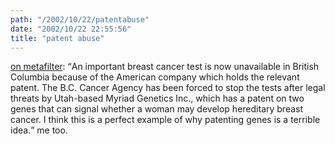 ```yaml
---
path: "/2002/10/22/patentabuse" 
date: "2002/10/22 22:55:56" 
title: "patent abuse" 
---
```

<p><a href="http://www.metafilter.com/mefi/20961">on metafilter</a>: <q>An important breast cancer test is now unavailable in British Columbia because of the American company which holds the relevant patent. The B.C. Cancer Agency has been forced to stop the tests after legal threats by Utah-based Myriad Genetics Inc., which has a patent on two genes that can signal whether a woman may develop hereditary breast cancer. I think this is a perfect example of why patenting genes is a terrible idea.</q> me too.</p>